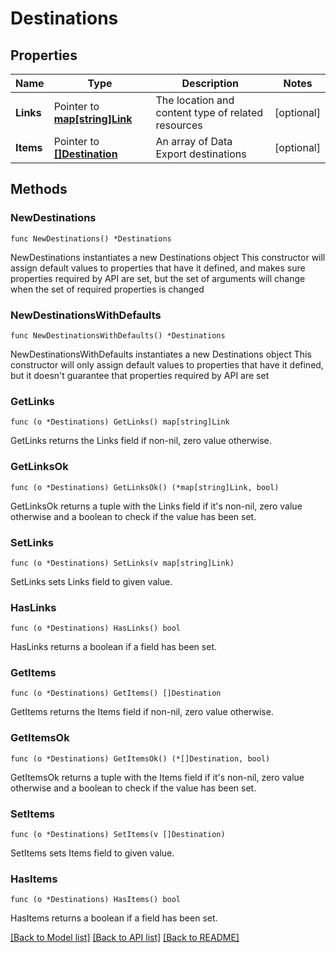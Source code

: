 # Destinations

## Properties

Name | Type | Description | Notes
------------ | ------------- | ------------- | -------------
**Links** | Pointer to [**map[string]Link**](Link.md) | The location and content type of related resources | [optional] 
**Items** | Pointer to [**[]Destination**](Destination.md) | An array of Data Export destinations | [optional] 

## Methods

### NewDestinations

`func NewDestinations() *Destinations`

NewDestinations instantiates a new Destinations object
This constructor will assign default values to properties that have it defined,
and makes sure properties required by API are set, but the set of arguments
will change when the set of required properties is changed

### NewDestinationsWithDefaults

`func NewDestinationsWithDefaults() *Destinations`

NewDestinationsWithDefaults instantiates a new Destinations object
This constructor will only assign default values to properties that have it defined,
but it doesn't guarantee that properties required by API are set

### GetLinks

`func (o *Destinations) GetLinks() map[string]Link`

GetLinks returns the Links field if non-nil, zero value otherwise.

### GetLinksOk

`func (o *Destinations) GetLinksOk() (*map[string]Link, bool)`

GetLinksOk returns a tuple with the Links field if it's non-nil, zero value otherwise
and a boolean to check if the value has been set.

### SetLinks

`func (o *Destinations) SetLinks(v map[string]Link)`

SetLinks sets Links field to given value.

### HasLinks

`func (o *Destinations) HasLinks() bool`

HasLinks returns a boolean if a field has been set.

### GetItems

`func (o *Destinations) GetItems() []Destination`

GetItems returns the Items field if non-nil, zero value otherwise.

### GetItemsOk

`func (o *Destinations) GetItemsOk() (*[]Destination, bool)`

GetItemsOk returns a tuple with the Items field if it's non-nil, zero value otherwise
and a boolean to check if the value has been set.

### SetItems

`func (o *Destinations) SetItems(v []Destination)`

SetItems sets Items field to given value.

### HasItems

`func (o *Destinations) HasItems() bool`

HasItems returns a boolean if a field has been set.


[[Back to Model list]](../README.md#documentation-for-models) [[Back to API list]](../README.md#documentation-for-api-endpoints) [[Back to README]](../README.md)


